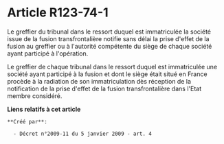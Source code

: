 # Article R123-74-1

Le greffier du tribunal dans le ressort duquel est immatriculée la société issue  de la fusion transfrontalière notifie sans
délai la prise d'effet de la fusion  au greffier ou à l'autorité compétente du siège de chaque société ayant  participé à
l'opération.

Le greffier de chaque tribunal dans  le ressort duquel est immatriculée une société ayant participé à la fusion et  dont le
siège était situé en France procède à la radiation de son  immatriculation dès réception de la notification de la prise
d'effet de la  fusion transfrontalière dans l'Etat membre considéré.

**Liens relatifs à cet article**

	**Créé par**:

	  - Décret n°2009-11 du 5 janvier 2009 - art. 4
